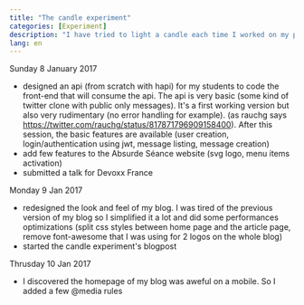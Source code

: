 ```yaml
---
title: "The candle experiment"
categories: [Experiment]
description: "I have tried to light a candle each time I worked on my personal projects"
lang: en
---
```


Sunday 8 January 2017

- designed an api (from scratch with hapi) for my students to code the front-end that will consume the api. The api is very basic (some kind of twitter clone with public only messages). It's a first working version but also very rudimentary (no error handling for example). (as rauchg says https://twitter.com/rauchg/status/817871796909158400). After this session, the basic features are available (user creation, login/authentication using jwt, message listing, message creation)
- add few features to the Absurde Séance website (svg logo, menu items activation)
- submitted a talk for Devoxx France

Monday 9 Jan 2017

- redesigned the look and feel of my blog. I was tired of the previous version of my blog so I simplified it a lot and did some performances optimizations (split css styles between home page and the article page, remove font-awesome that I was using for 2 logos on the whole blog)
- started the candle experiment's blogpost

Thrusday 10 Jan 2017

- I discovered the homepage of my blog was aweful on a mobile. So I added a few @media rules
